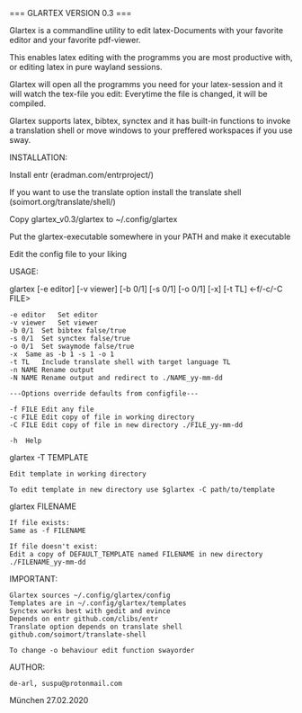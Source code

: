 === GLARTEX VERSION 0.3 ===

Glartex is a commandline utility to edit latex-Documents with your favorite editor and your favorite pdf-viewer.
 
This enables latex editing with the programms you are most productive with, or editing latex in pure wayland sessions.

Glartex will open all the programms you need for your latex-session and it will watch the tex-file you edit: Everytime the file is changed, it will be compiled.

Glartex supports latex, bibtex, synctex and it has built-in functions to invoke a translation shell or move windows to your preffered workspaces if you use sway.


INSTALLATION:

Install entr (eradman.com/entrproject/)

If you want to use the translate option install the translate shell (soimort.org/translate/shell/)

Copy glartex_v0.3/glartex to ~/.config/glartex

Put the glartex-executable somewhere in your PATH and make it executable

Edit the config file to your liking


USAGE:

glartex [-e editor] [-v viewer] [-b 0/1] [-s 0/1] [-o 0/1] [-x] [-t TL] <-f/-c/-C FILE>

	-e editor	Set editor
	-v viewer	Set viewer
	-b 0/1	Set bibtex false/true
	-s 0/1	Set synctex false/true
	-o 0/1	Set swaymode false/true
	-x	Same as -b 1 -s 1 -o 1
	-t TL	Include translate shell with target language TL
	-n NAME	Rename output
	-N NAME	Rename output and redirect to ./NAME_yy-mm-dd

	---Options override defaults from configfile---

	-f FILE	Edit any file
	-c FILE	Edit copy of file in working directory
	-C FILE	Edit copy of file in new directory ./FILE_yy-mm-dd

	-h 	Help


glartex -T TEMPLATE

	Edit template in working directory

	To edit template in new directory use $glartex -C path/to/template


glartex FILENAME

	If file exists:
	Same as -f FILENAME

	If file doesn't exist:
	Edit a copy of DEFAULT_TEMPLATE named FILENAME in new directory ./FILENAME_yy-mm-dd


IMPORTANT:

	Glartex sources ~/.config/glartex/config
	Templates are in ~/.config/glartex/templates
	Synctex works best with gedit and evince
	Depends on entr github.com/clibs/entr
	Translate option depends on translate shell github.com/soimort/translate-shell

	To change -o behaviour edit function swayorder

AUTHOR:

	de-arl, suspu@protonmail.com

München 27.02.2020
